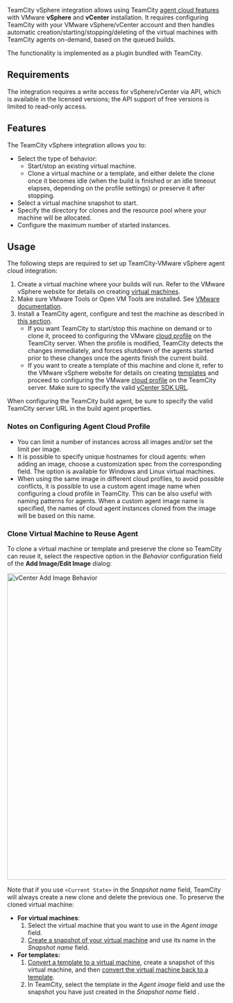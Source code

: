 [//]: # (title: Setting Up TeamCity for VMware vSphere and vCenter)
[//]: # (auxiliary-id: Setting Up TeamCity for VMware vSphere and vCenter)

TeamCity vSphere integration allows using TeamCity [agent cloud features](teamcity-integration-with-cloud-solutions.md) with VMware __vSphere__ and __vCenter__ installation. It requires configuring TeamCity with your VMware vSphere/vCenter account and then handles automatic creation/starting/stopping/deleting of the virtual machines with TeamCity agents on-demand, based on the queued builds.

The functionality is implemented as a plugin bundled with TeamCity.

## Requirements

<note>

 The integration requires a write access for vSphere/vCenter via API, which is available in the licensed versions; the API support of free versions is limited to read-only  access.
</note>

## Features

The TeamCity vSphere integration allows you to:
* Select the type of behavior:
  * Start/stop an existing virtual machine.
  * Clone a virtual machine or a template, and either delete the clone once it becomes idle (when the build is finished or an idle timeout elapses, depending on the profile settings) or preserve it after stopping.
* Select a virtual machine snapshot to start.
* Specify the directory for clones and the resource pool where your machine will be allocated.
* Configure the maximum number of started instances.

## Usage

The following steps are required to set up TeamCity-VMware vSphere agent cloud integration:

1. Create a virtual machine where your builds will run. Refer to the VMware vSphere website for details on creating [virtual machines](https://docs.vmware.com/en/VMware-vSphere/7.0/com.vmware.vsphere.vm_admin.doc/GUID-F559CE9C-2D8F-4F69-A846-56A1F4FC8529.html).
2. Make sure VMware Tools or Open VM Tools are installed. See [VMware documentation](https://docs.vmware.com/en/VMware-Tools/10.1.0/com.vmware.vsphere.vmwaretools.doc/GUID-28C39A00-743B-4222-B697-6632E94A8E72.html).
3. Install a TeamCity agent, configure and test the machine as described in [this section](teamcity-integration-with-cloud-solutions.md#Preparing+Virtual+Machine).
   * If you want TeamCity to start/stop this machine on demand or to clone it, proceed to configuring the VMware [cloud profile](agent-cloud-profile.md) on the TeamCity server.  When the profile is modified, TeamCity detects the changes immediately, and forces shutdown of the agents started prior to these changes once the agents finish the current build.
   * If you want to create a template of this machine and clone it, refer to the VMware vSphere website for details on creating [templates](https://docs.vmware.com/en/VMware-vSphere/6.0/com.vmware.vsphere.hostclient.doc/GUID-F40130B0-0194-4A41-91FA-1A967721924B.html) and proceed to configuring the VMware [cloud profile](agent-cloud-profile.md) on the TeamCity server. Make sure to specify the valid [vCenter SDK URL](https://docs.vmware.com/en/VMware-Cloud-on-AWS/services/vmc-aws-performance/GUID-02CB4E53-2039-4ED7-BAB0-CFE30FB1C6F0.html).

<note>

When configuring the TeamCity build agent, be sure to specify the valid TeamCity server URL in the build agent properties.
</note>

### Notes on Configuring Agent Cloud Profile

* You can limit a number of instances across all images and/or set the limit per image. 
* It is possible to specify unique hostnames for cloud agents: when adding an image, choose a customization spec from the corresponding field. The option is available for Windows and Linux virtual machines.
* When using the same image in different cloud profiles, to avoid possible conflicts, it is possible to use a custom agent image name when configuring a cloud profile in TeamCity. This can be also useful with naming patterns for agents. When a custom agent image name is specified, the names of cloud agent instances cloned from the image will be based on this name.


### Clone Virtual Machine to Reuse Agent

To clone a virtual machine or template and preserve the clone so TeamCity can reuse it, select the respective option in the _Behavior_ configuration field of the __Add Image/Edit Image__ dialog:

<img src="vCenter-add-image-behavior.png" alt="vCenter Add Image Behavior" width="706"/>

Note that if you use `<Current State>` in the _Snapshot name_ field, TeamCity will always create a new clone and delete the previous one. To preserve the cloned virtual machine:
* __For virtual machines__:  
  1. Select the virtual machine that you want to use in the _Agent image_ field.
  2. [Create a snapshot of your virtual machine](https://docs.vmware.com/en/VMware-vSphere/7.0/com.vmware.vsphere.hostclient.doc/GUID-A0D8E8E7-629B-466D-A50C-38705ACA7613.html) and use its name in the _Snapshot name_ field.
* __For templates:__  
  1. [Convert a template to a virtual machine](https://docs.vmware.com/en/VMware-vSphere/6.0/com.vmware.vsphere.hostclient.doc/GUID-79C2F2A0-D268-4F4A-88CC-8B87144E5E46.html), create a snapshot of this virtual machine, and then [convert the virtual machine back to a template](https://docs.vmware.com/en/VMware-vSphere/6.0/com.vmware.vsphere.hostclient.doc/GUID-846238E4-A1E3-4A28-B230-33BDD1D57454.html). 
  2. In TeamCity, select the template in the _Agent image_ field and use the snapshot you have just created in the _Snapshot name_ field .